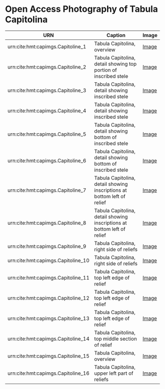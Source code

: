 # Open Access Photography of Tabula Capitolina


| URN  | Caption  | Image  | 
|---|---|---|
| urn:cite:hmt:capimgs.Capitoline_1  | Tabula Capitolina, overview  | [Image]()  |  
| urn:cite:hmt:capimgs.Capitoline_2  | Tabula Capitolina, detail showing top portion of inscribed stele  | [Image]()  |  
| urn:cite:hmt:capimgs.Capitoline_3  | Tabula Capitolina, detail showing inscribed stele | [Image]()  |  
| urn:cite:hmt:capimgs.Capitoline_4  | Tabula Capitolina, detail showing inscribed stele  | [Image]()  |  
| urn:cite:hmt:capimgs.Capitoline_5  | Tabula Capitolina, detail showing bottom of inscribed stele  | [Image]()  |  
| urn:cite:hmt:capimgs.Capitoline_6  | Tabula Capitolina, detail showing bottom of inscribed stele  | [Image]()  |  
| urn:cite:hmt:capimgs.Capitoline_7  | Tabula Capitolina, detail showing inscriptions at bottom left of relief  | [Image]()  | 
| urn:cite:hmt:capimgs.Capitoline_8  | Tabula Capitolina, detail showing inscriptions at bottom left of relief  | [Image]()  | 
| urn:cite:hmt:capimgs.Capitoline_9  | Tabula Capitolina, right side of reliefs  | [Image]()  |  
| urn:cite:hmt:capimgs.Capitoline_10  | Tabula Capitolina, right side of reliefs	 | [Image]()  |  
| urn:cite:hmt:capimgs.Capitoline_11  | Tabula Capitolina, top left edge of relief  | [Image]()  |  
| urn:cite:hmt:capimgs.Capitoline_12  | Tabula Capitolina, top left edge of relief  | [Image]()  |  
| urn:cite:hmt:capimgs.Capitoline_13  | Tabula Capitolina, top left edge of relief  | [Image]()  |  
| urn:cite:hmt:capimgs.Capitoline_14  |  Tabula Capitolina, top middle section of relief | [Image]()  |  
| urn:cite:hmt:capimgs.Capitoline_15  | Tabula Capitolina, overview	  | [Image]()  |  
| urn:cite:hmt:capimgs.Capitoline_16  | Tabula Capitolina, upper left part of reliefs	  | [Image]()  |  
